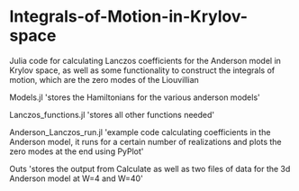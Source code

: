 # Integrals-of-Motion-in-Krylov-space
Julia code for calculating Lanczos coefficients for the Anderson model in Krylov space, as well as some functionality to construct the integrals of motion, which are the zero modes of the Liouvillian

Models.jl 
'stores the Hamiltonians for the various anderson models'

Lanczos_functions.jl 
'stores all other functions needed'

Anderson_Lanczos_run.jl 
'example code calculating coefficients in the Anderson model, it runs for a certain number of realizations and plots the zero modes at the end using PyPlot'

Outs 
'stores the output from Calculate as well as two files of data for the 3d Anderson model at W=4 and W=40'
